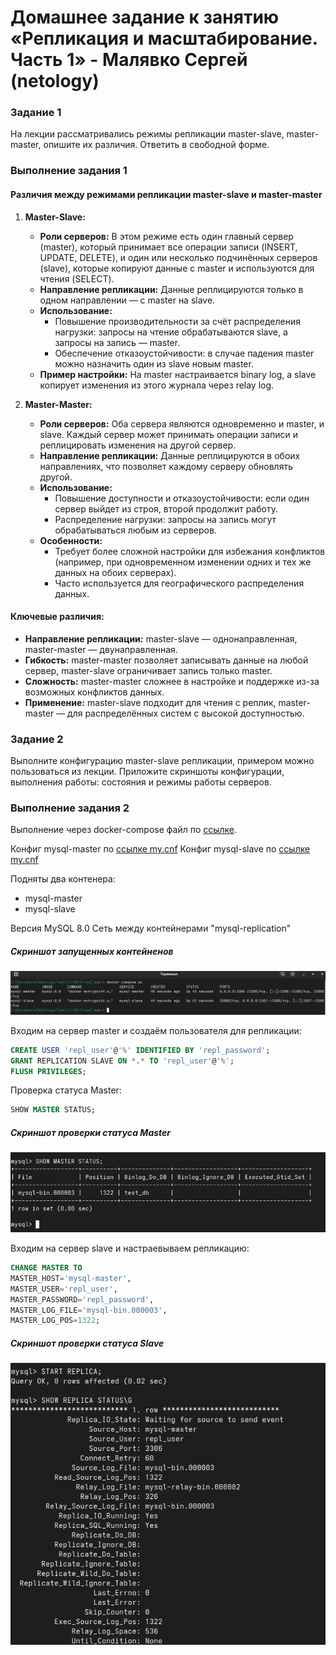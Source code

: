 # Домашнее задание к занятию «Репликация и масштабирование. Часть 1» - Малявко Сергей (netology)

### Задание 1
На лекции рассматривались режимы репликации master-slave, master-master, опишите их различия.
Ответить в свободной форме.

### Выполнение задания 1

#### Различия между режимами репликации master-slave и master-master

1. **Master-Slave:**
   - **Роли серверов:** В этом режиме есть один главный сервер (master), который принимает все операции записи (INSERT, UPDATE, DELETE), и один или несколько подчинённых серверов (slave), которые копируют данные с master и используются для чтения (SELECT).
   - **Направление репликации:** Данные реплицируются только в одном направлении — с master на slave.
   - **Использование:** 
     - Повышение производительности за счёт распределения нагрузки: запросы на чтение обрабатываются slave, а запросы на запись — master.
     - Обеспечение отказоустойчивости: в случае падения master можно назначить один из slave новым master.
   - **Пример настройки:** На master настраивается binary log, а slave копирует изменения из этого журнала через relay log.

2. **Master-Master:**
   - **Роли серверов:** Оба сервера являются одновременно и master, и slave. Каждый сервер может принимать операции записи и реплицировать изменения на другой сервер.
   - **Направление репликации:** Данные реплицируются в обоих направлениях, что позволяет каждому серверу обновлять другой.
   - **Использование:**
     - Повышение доступности и отказоустойчивости: если один сервер выйдет из строя, второй продолжит работу.
     - Распределение нагрузки: запросы на запись могут обрабатываться любым из серверов.
   - **Особенности:** 
     - Требует более сложной настройки для избежания конфликтов (например, при одновременном изменении одних и тех же данных на обоих серверах).
     - Часто используется для географического распределения данных.

#### Ключевые различия:
- **Направление репликации:** master-slave — однонаправленная, master-master — двунаправленная.
- **Гибкость:** master-master позволяет записывать данные на любой сервер, master-slave ограничивает запись только master.
- **Сложность:** master-master сложнее в настройке и поддержке из-за возможных конфликтов данных.
- **Применение:** master-slave подходит для чтения с реплик, master-master — для распределённых систем с высокой доступностью.

### Задание 2
Выполните конфигурацию master-slave репликации, примером можно пользоваться из лекции.
Приложите скриншоты конфигурации, выполнения работы: состояния и режимы работы серверов.

### Выполнение задания 2
Выполнение через docker-compose файл по [ссылке](files/docker-compose.yml).

Конфиг mysql-master по [ссылке my.cnf](files/master/my.cnf)
Конфиг mysql-slave по [ссылке my.cnf](files/slave/my.cnf)

Подняты два контенера:
- mysql-master
- mysql-slave

Версия MySQL 8.0
Сеть между контейнерами "mysql-replication"

##### Скриншот запущенных контейненов
![Скриншот запущенных контейненов](images/MySQL-1.png)

Входим на сервер master и cоздаём пользователя для репликации:
```sql
CREATE USER 'repl_user'@'%' IDENTIFIED BY 'repl_password';
GRANT REPLICATION SLAVE ON *.* TO 'repl_user'@'%';
FLUSH PRIVILEGES;
```
Проверка статуса Master:
```sql
SHOW MASTER STATUS;
```
##### Скриншот проверки статуса Master
![Скриншот проверки статуса Master](images/MySQL-2.png)

Входим на сервер slave и настраевываем репликацию:
```sql
CHANGE MASTER TO
MASTER_HOST='mysql-master',
MASTER_USER='repl_user',
MASTER_PASSWORD='repl_password',
MASTER_LOG_FILE='mysql-bin.000003',
MASTER_LOG_POS=1322;
```
##### Скриншот проверки статуса Slave
![Скриншот проверки статуса Slave](images/MySQL-3.png)
